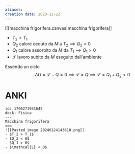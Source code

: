 ```yaml
---
aliases: 
creation date: 2023-12-22
---
```


![[macchina frigorifera.canvas|macchina frigorifera]]

- $T_{2} > T_{1}$
- $Q_{2}$ calore ceduto da $M$ a $T_{2} \implies Q_{2} < 0$
- $Q_{1}$ calore assorbito da $M$ da $T_{1} \implies Q_{1} > 0$
- $\mathcal{L}$ lavoro subito da $M$ eseguito dall'ambiente

Essendo un ciclo
$$\Delta U = \mathcal{L} - Q = 0 \implies \mathcal{L} = Q \implies \mathcal{L} = Q_{1} + Q_{2}  <0$$

# ANKI

```anki
id: 1706271941645
deck: Fisica
---
Macchina frigorifera
===
![[Pasted image 20240124143610.png]]
- $T_2 > T_1$
- $Q_2 < 0$
- $Q_1 > 0$
- $\mathcal{L} < 0$
```
